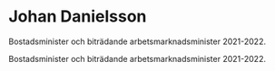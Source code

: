 # Johan Danielsson

Bostadsminister och biträdande arbetsmarknadsminister 2021-2022.

Bostadsminister och biträdande arbetsmarknadsminister 2021-2022.
